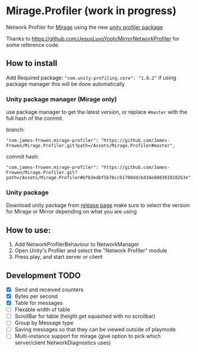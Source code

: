 # Mirage.Profiler (work in progress)

Network Profiler for [Mirage](https://github.com/MirageNet/Mirage) using the new [unity profiler package](https://docs.unity3d.com/Packages/com.unity.profiling.core@1.0/manual/index.html)


Thanks to https://github.com/JesusLuvsYooh/MirrorNetworkProfiler for some reference code.

## How to install

Add Required package: `"com.unity.profiling.core": "1.0.2"` if using package manager this will be done automatically

### Unity package manager (Mirage only)
use package manager to get the latest version, or replace `#master` with the full hash of the commit.

branch:
```
"com.james-frowen.mirage-profiler": "https://github.com/James-Frowen/Mirage.Profiler.git?path=/Assets/Mirage.Profiler#master",
```
commit hash:
```
"com.james-frowen.mirage-profiler": "https://github.com/James-Frowen/Mirage.Profiler.git?path=/Assets/Mirage.Profiler#bfb3edbf5b70cc91700ddcb434e8883019282b3e",
```

### Unity package

Download unity package from [release page](https://github.com/James-Frowen/Mirage.Profiler/releases) make sure to select the version for Mirage or Mirror depending on what you are using


## How to use:
1) Add NetworkProfilerBehaviour to NetworkManager
2) Open Unity's Profiler and select the "Network Profiler" module
3) Press play, and start server or client

## Development TODO

- [x] Send and received counters
- [x] Bytes per second
- [x] Table for messages
- [ ] Flexable width of table
- [ ] ScrollBar for table (height get squashed with no scrollbar)
- [ ] Group by Message type
- [ ] Saving messages so that they can be viewed outside of playmode
- [ ] Multi-instance support for mirage (give option to pick which server/client NetworkDiagnostics uses)